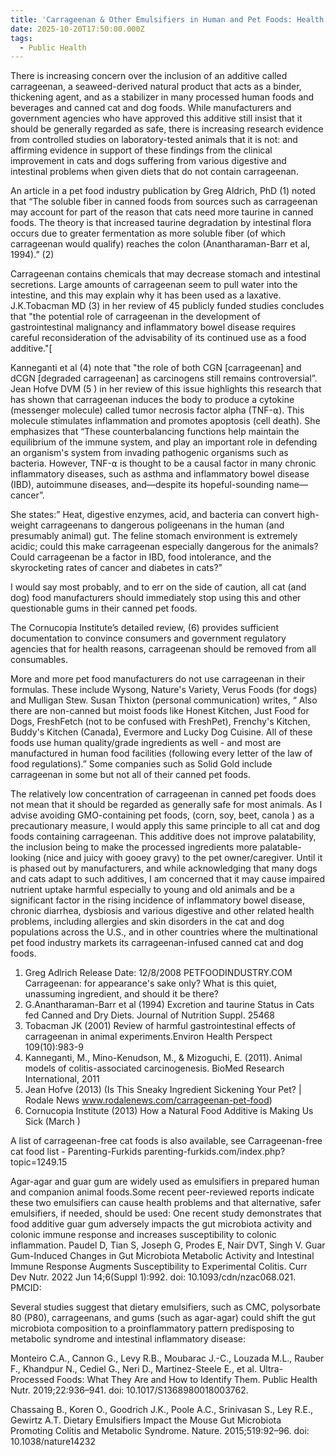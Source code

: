 ```yaml
---
title: 'Carrageenan & Other Emulsifiers in Human and Pet Foods: Health Concerns'
date: 2025-10-20T17:50:00.000Z
tags:
  - Public Health
---
```

There is increasing concern over the inclusion of an additive called carrageenan, a seaweed-derived natural product that acts as a binder, thickening agent, and as a stabilizer in many processed human foods and beverages and canned cat and dog foods. While manufacturers and government agencies who have approved this additive still insist that it should be generally regarded as safe, there is increasing research evidence from controlled studies on laboratory-tested animals that it is not: and affirming evidence in support of these findings from the clinical improvement in cats and dogs suffering from various digestive and intestinal problems when given diets that do not contain carrageenan.

An article in a pet food industry publication by Greg Aldrich, PhD (1) noted that “The soluble fiber in canned foods from sources such as carrageenan may account for part of the reason that cats need more taurine in canned foods. The theory is that increased taurine degradation by intestinal flora occurs due to greater fermentation as more soluble fiber (of which carrageenan would qualify) reaches the colon (Anantharaman-Barr et al, 1994).” (2)

Carrageenan contains chemicals that may decrease stomach and intestinal secretions. Large amounts of carrageenan seem to pull water into the intestine, and this may explain why it has been used as a laxative. J.K.Tobacman MD (3) in her review of 45 publicly funded studies concludes that "the potential role of carrageenan in the development of gastrointestinal malignancy and inflammatory bowel disease requires careful reconsideration of the advisability of its continued use as a food additive."[

 Kanneganti et al (4) note that "the role of both CGN \[carrageenan] and dCGN \[degraded carrageenan] as carcinogens still remains controversial”. Jean Hofve DVM  (5 ) in her review of this issue highlights this  research that has shown that carrageenan induces the body to produce a cytokine (messenger molecule) called tumor necrosis factor alpha (TNF-⍺). This molecule stimulates inflammation and promotes apoptosis (cell death). She emphasizes that “These counterbalancing functions help maintain the equilibrium of the immune system, and play an important role in defending an organism's system from invading pathogenic organisms such as bacteria. However, TNF-⍺ is thought to be a causal factor in many chronic inflammatory diseases, such as asthma and inflammatory bowel disease (IBD), autoimmune diseases, and—despite its hopeful-sounding name—cancer”.

She states:” Heat, digestive enzymes, acid, and bacteria can convert high-weight carrageenans to dangerous poligeenans in the human (and presumably animal) gut. The feline stomach environment is extremely acidic; could this make carrageenan especially dangerous for the animals? Could carrageenan be a factor in IBD, food intolerance, and the skyrocketing rates of cancer and diabetes in cats?”

I would say most probably, and to err on the side of caution, all cat (and dog) food manufacturers should immediately stop using this and other questionable gums in their canned pet foods.

The Cornucopia Institute’s detailed review, (6) provides sufficient documentation to convince consumers and government regulatory agencies that for health reasons, carrageenan should be removed from all consumables.

More and more pet food manufacturers do not use carrageenan in their formulas. These include Wysong, Nature's Variety, Verus Foods (for dogs) and Mulligan Stew. Susan Thixton (personal communication) writes, “ Also there are non-canned but moist foods like Honest Kitchen, Just Food for Dogs, FreshFetch (not to be confused with FreshPet), Frenchy's Kitchen, Buddy's Kitchen (Canada), Evermore and Lucky Dog Cuisine. All of these foods use human quality/grade ingredients as well - and most are manufactured in human food facilities (following every letter of the law of food regulations).”  Some companies such as Solid Gold include carrageenan in some but not all of their canned pet foods.

The relatively low concentration of carrageenan in canned pet foods does not mean that it should be regarded as generally safe for most animals. As I advise avoiding GMO-containing pet foods, (corn, soy, beet, canola ) as a precautionary measure, I would apply this same principle to all cat and dog foods containing carrageenan. This additive does not improve palatability, the inclusion being to make the processed ingredients more palatable-looking (nice and juicy with gooey gravy) to the pet owner/caregiver. Until it is phased out by manufacturers, and while acknowledging that many dogs and cats adapt to such additives, I am concerned that it may cause impaired nutrient uptake harmful especially to young and old animals and be a significant factor in the rising incidence of inflammatory bowel disease, chronic diarrhea, dysbiosis and various digestive and other related health problems, including allergies and skin disorders in the cat and dog populations across the U.S., and in other countries where the multinational pet food industry markets its carrageenan-infused canned cat and dog foods.

1. Greg Adlrich  Release Date: ‎12‎/‎8‎/‎2008  PETFOODINDUSTRY.COM Carrageenan: for appearance's sake only? What is this quiet, unassuming ingredient, and should it be there?
2. G.Anantharaman-Barr et al (1994) Excretion and taurine Status in Cats fed Canned and Dry Diets. Journal of Nutrition Suppl. 25468
3. Tobacman JK (2001) Review of harmful gastrointestinal effects of carrageenan in animal experiments.Environ Health Perspect 109(10):983-9
4. Kanneganti, M., Mino-Kenudson, M., & Mizoguchi, E. (2011). Animal models of colitis-associated carcinogenesis. BioMed Research International, 2011
5. Jean Hofve (2013) (Is This Sneaky Ingredient Sickening Your Pet? | Rodale News www.rodalenews.com/carrageenan-pet-food)
6. Cornucopia Institute (2013) How a Natural Food Additive is Making Us Sick (March )

A list of carrageenan-free cat foods is also available, see  Carrageenan-free cat food list - Parenting-Furkids parenting-furkids.com/index.php?topic=1249.15

Agar-agar and guar gum are widely used as emulsifiers in prepared human and companion animal foods.Some recent peer-reviewed reports indicate these two emulsifiers can cause health problems and that alternative, safer emulsifiers, if needed, should be used: 
One recent study demonstrates that food additive guar gum adversely impacts the gut microbiota activity and colonic immune response and increases susceptibility to colonic inflammation. Paudel D, Tian S, Joseph G, Prodes E, Nair DVT, Singh V. Guar Gum-Induced Changes in Gut Microbiota Metabolic Activity and Intestinal Immune Response Augments Susceptibility to Experimental Colitis. Curr Dev Nutr. 2022 Jun 14;6(Suppl 1):992. doi: 10.1093/cdn/nzac068.021. PMCID:



Several studies suggest that dietary emulsifiers, such as CMC, polysorbate 80 (P80), carrageenans, and gums (such as agar-agar) could shift the gut microbiota composition to a proinflammatory pattern predisposing to metabolic syndrome and intestinal inflammatory disease:

 Monteiro C.A., Cannon G., Levy R.B., Moubarac J.-C., Louzada M.L., Rauber F., Khandpur N., Cediel G., Neri D., Martinez-Steele E., et al. Ultra-Processed Foods: What They Are and How to Identify Them. Public Health Nutr. 2019;22:936–941. doi: 10.1017/S1368980018003762.




Chassaing B., Koren O., Goodrich J.K., Poole A.C., Srinivasan S., Ley R.E., Gewirtz A.T. Dietary Emulsifiers Impact the Mouse Gut Microbiota Promoting Colitis and Metabolic Syndrome. Nature. 2015;519:92–96. doi: 10.1038/nature14232
